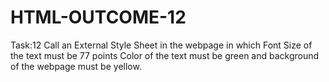 # HTML-OUTCOME-12
Task:12 Call an External Style Sheet in the webpage in which Font  Size of the text must be 77 points Color of the text must be green and background of the webpage must be yellow.
